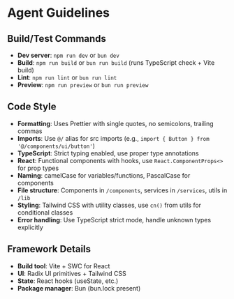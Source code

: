 # Agent Guidelines

## Build/Test Commands
- **Dev server**: `npm run dev` or `bun dev`
- **Build**: `npm run build` or `bun run build` (runs TypeScript check + Vite build)
- **Lint**: `npm run lint` or `bun run lint`
- **Preview**: `npm run preview` or `bun run preview`

## Code Style
- **Formatting**: Uses Prettier with single quotes, no semicolons, trailing commas
- **Imports**: Use `@/` alias for src imports (e.g., `import { Button } from '@/components/ui/button'`)
- **TypeScript**: Strict typing enabled, use proper type annotations
- **React**: Functional components with hooks, use `React.ComponentProps<>` for prop types
- **Naming**: camelCase for variables/functions, PascalCase for components
- **File structure**: Components in `/components`, services in `/services`, utils in `/lib`
- **Styling**: Tailwind CSS with utility classes, use `cn()` from utils for conditional classes
- **Error handling**: Use TypeScript strict mode, handle unknown types explicitly

## Framework Details
- **Build tool**: Vite + SWC for React
- **UI**: Radix UI primitives + Tailwind CSS
- **State**: React hooks (useState, etc.)
- **Package manager**: Bun (bun.lock present)